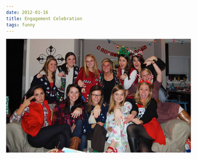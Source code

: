 ```yaml
---
date: 2012-01-16
title: Engagement Celebration
tags: funny
---
```


![engagement.jpeg](https://raw.githubusercontent.com/muneer78/muneer78.github.io/master/images/engagement.jpeg)
